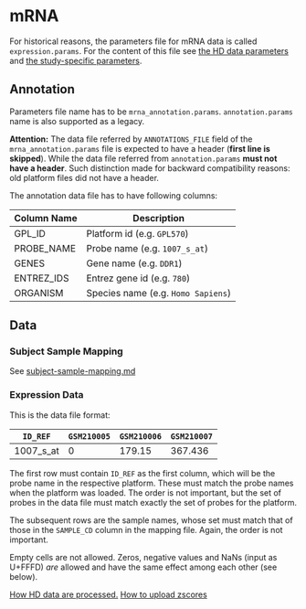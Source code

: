 mRNA
==================

For historical reasons, the parameters file for mRNA data is called
`expression.params`.
For the content of this file see [the HD data parameters](hd-params.md) and [the study-specific parameters](study-params.md).

Annotation
----------

Parameters file name has to be `mrna_annotation.params`.
`annotation.params` name is also supported as a legacy.

**Attention:** The data file referred by `ANNOTATIONS_FILE` field  of the `mrna_annotation.params` file is expected to have a header (**first line is skipped**).
While the data file referred from `annotation.params` **must not have a header**.
Such distinction made for backward compatibility reasons: old platform files did not have a header.

The annotation data file has to have following columns:

|   Column Name   |            Description             |
|-----------------|------------------------------------|
| GPL_ID          | Platform id (e.g. `GPL570`)        |
| PROBE_NAME      | Probe name (e.g. `1007_s_at`)      |
| GENES           | Gene name (e.g. `DDR1`)            |
| ENTREZ_IDS      | Entrez gene id (e.g. `780`)        |
| ORGANISM        | Species name (e.g. `Homo Sapiens`) |


Data
----

### Subject Sample Mapping

See [subject-sample-mapping.md](subject-sample-mapping.md)


### Expression Data

This is the data file format:

| `ID_REF`    | `GSM210005` | `GSM210006` | `GSM210007` |
|-------------|-------------|-------------|-------------|
| 1007\_s\_at | 0           | 179.15      |367.436      |

The first row must contain `ID_REF` as the first column, which will be the probe
name in the respective platform. These must match the probe names when the
platform was loaded. The order is not important, but the set of probes in the
data file must match exactly the set of probes for the platform.

The subsequent rows are the sample names, whose set must match that of those in
the `SAMPLE_CD` column in the mapping file. Again, the order is not important.

Empty cells are not allowed. Zeros, negative values and NaNs (input as U+FFFD)
*are* allowed and have the same effect among each other (see below).

[How HD data are processed.](../hd-data-processing-details.md)
[How to upload zscores](../zscore-upload.md)

  [1]: https://jira.thehyve.nl/browse/JE-52

<!-- vim: tw=80 et ft=markdown spell:
-->
